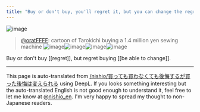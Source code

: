 ```yaml
---
title: "Buy or don't buy, you'll regret it, but you can change the regret of buying."
---
```


![image](https://gyazo.com/abb2a3d0acf26761e0f59f3564651480/thumb/1000)

> [@oratFFFF](https://twitter.com/oratffff/status/1570706309644976128?s=21&t=5L2cd-p7Z0AthKV4ObbPVA): cartoon of Tarokichi buying a 1.4 million yen sewing machine
> ![image](https://pbs.twimg.com/media/FcxFDvSakAExSWl.jpg)![image](https://pbs.twimg.com/media/FcxFDvRaMAIILnd.jpg)![image](https://pbs.twimg.com/media/FcxFDvVaAAEaMNK.jpg)![image](https://pbs.twimg.com/media/FcxFDvVacAIVlex.jpg)


Buy or don't buy [[regret]], but regret buying [[be able to change]].

---
This page is auto-translated from [/nishio/買っても買わなくても後悔するが買った後悔は変えられる](https://scrapbox.io/nishio/買っても買わなくても後悔するが買った後悔は変えられる) using DeepL. If you looks something interesting but the auto-translated English is not good enough to understand it, feel free to let me know at [@nishio_en](https://twitter.com/nishio_en). I'm very happy to spread my thought to non-Japanese readers.